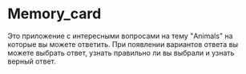 # Memory_card

Это приложение с интересными вопросами на тему "Animals" на которые вы можете ответить. При появлении вариантов ответа вы можете выбрать ответ, узнать правильно ли вы выбрали и узнать верный ответ.

